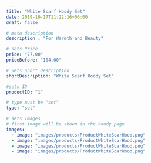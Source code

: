 ```yaml
---
title: "White Scarf Hoody Set"
date: 2019-10-17T11:22:16+06:00
draft: false

# meta description
description : "For Warmth and Beauty"

# sets Price
price: "77.00"
priceBefore: "104.00"

# Sets Short Description
shortDescription: "White Scarf Hoody Set"

#sets ID
productID: "1"

# type must be "set"
type: "set"

# sets Images
# first image will be shown in the hoody page
images:
  - image: "images/products/ProductWhiteScarHood.png"
  - image: "images/products/ProductWhiteScarHood.png"
  - image: "images/products/ProductWhiteScarHood.png"
  - image: "images/products/ProductWhiteScarHood.png"
---
```



